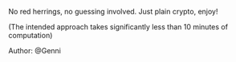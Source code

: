 No red herrings, no guessing involved. Just plain crypto, enjoy!

(The intended approach takes significantly less than 10 minutes of computation)

Author: @Genni